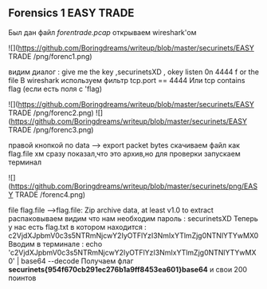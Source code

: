 ## Forensics 1 EASY TRADE 
Был дан файл _forentrade.pcap_ открываем wireshark'ом

![](https://github.com/Boringdreams/writeup/blob/master/securinets/EASY TRADE /png/forenc1.png)

видим диалог : give me the key ,securinetsXD , okey listen 0n 4444 f or the file
В wireshark используем фильтр tcp.port == 4444
Или tcp contains flag (если есть поля с 'flag)

![](https://github.com/Boringdreams/writeup/blob/master/securinets/EASY TRADE /png/forenc2.png)
![](https://github.com/Boringdreams/writeup/blob/master/securinets/EASY TRADE /png/forenc3.png)

правой кнопкой по data --> export packet bytes скачиваем файл как flag.file 
хм сразу показал,что это архив,но для проверки запускаем терминал 

![](https://github.com/Boringdreams/writeup/blob/master/securinets/png/EASY TRADE /forenc4.png)

file flag.file -->flag.file: Zip archive data, at least v1.0 to extract
распаковываем видим что нам необходим пароль : securinetsXD
Теперь у нас есть flag.txt в котором находится : c2VjdXJpbmV0c3s5NTRmNjcwY2IyOTFlYzI3NmIxYTlmZjg0NTNlYTYwMX0
Вводим в терминале : 
echo 'c2VjdXJpbmV0c3s5NTRmNjcwY2IyOTFlYzI3NmIxYTlmZjg0NTNlYTYwMX0' | base64 --decode 
Получаем флаг
**securinets{954f670cb291ec276b1a9ff8453ea601}base64**
и свои 200 поинтов
